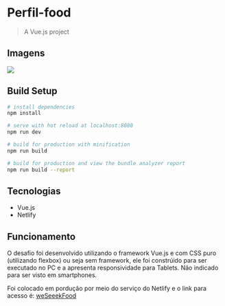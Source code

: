 # Perfil-food

> A Vue.js project

## Imagens

![](../fotoReadme/HOME_INICI.png)

## Build Setup

``` bash
# install dependencies
npm install

# serve with hot reload at localhost:8080
npm run dev

# build for production with minification
npm run build

# build for production and view the bundle analyzer report
npm run build --report
```
## Tecnologias
- Vue.js
- Netlify

## Funcionamento

O desafio foi desenvolvido utilizando o framework Vue.js e com CSS puro (utilizando flexbox) ou seja sem framework, ele foi constrúido para ser executado no PC e a apresenta responsividade para Tablets. Não indicado para ser visto em smartphones.

Foi colocado em pordução por meio do serviço do Netlify e o link para acesso é:
[weSeeekFood](https://priceless-mayer-bf92ef.netlify.com/)

